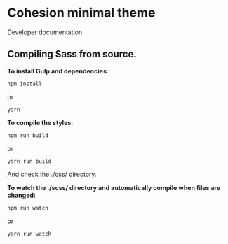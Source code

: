# Cohesion minimal theme

Developer documentation. 

## Compiling Sass from source. 
 
**To install Gulp and dependencies:**

```
npm install
```

or 

```
yarn
```

**To compile the styles:**

```
npm run build
```

or 

```
yarn run build 
```

And check the ./css/ directory. 

**To watch the ./scss/ directory and automatically compile when files are changed:**
 
```
npm run watch
```

or 

```
yarn run watch
```
